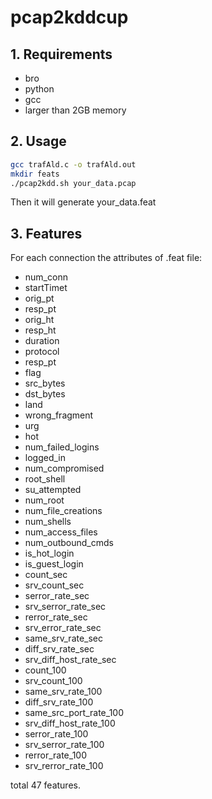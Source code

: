 # pcap2kddcup

## 1. Requirements

- bro
- python
- gcc
- larger than 2GB memory

## 2. Usage

```bash
gcc trafAld.c -o trafAld.out
mkdir feats
./pcap2kdd.sh your_data.pcap
```

Then it will generate your_data.feat

## 3. Features

For each connection the attributes of .feat file: 
- num_conn
- startTimet
- orig_pt
- resp_pt
- orig_ht
- resp_ht
- duration
- protocol
- resp_pt
- flag
- src_bytes
- dst_bytes
- land
- wrong_fragment
- urg
- hot
- num_failed_logins
- logged_in
- num_compromised
- root_shell
- su_attempted
- num_root
- num_file_creations
- num_shells
- num_access_files
- num_outbound_cmds
- is_hot_login
- is_guest_login
- count_sec
- srv_count_sec
- serror_rate_sec
- srv_serror_rate_sec
- rerror_rate_sec
- srv_error_rate_sec
- same_srv_rate_sec
- diff_srv_rate_sec
- srv_diff_host_rate_sec
- count_100
- srv_count_100
- same_srv_rate_100
- diff_srv_rate_100
- same_src_port_rate_100
- srv_diff_host_rate_100
- serror_rate_100
- srv_serror_rate_100
- rerror_rate_100
- srv_rerror_rate_100

total 47 features.
